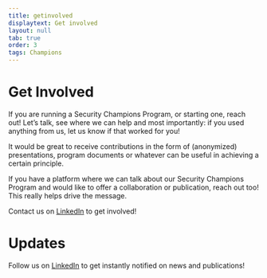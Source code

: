 ```yaml
---
title: getinvolved
displaytext: Get involved
layout: null
tab: true
order: 3
tags: Champions
---
```


# Get Involved
If you are running a Security Champions Program, or starting one, reach out! Let’s talk, see where we can help and most importantly: if you used anything from us, let us know if that worked for you!

It would be great to receive contributions in the form of (anonymized) presentations, program documents or whatever can be useful in achieving a certain principle.

If you have a platform where we can talk about our Security Champions Program and would like to offer a collaboration or publication, reach out too! This really helps drive the message.

Contact us on [LinkedIn](https://www.linkedin.com/company/owasp-security-champions-guide/) to get involved!

# Updates
Follow us on [LinkedIn](https://www.linkedin.com/company/owasp-security-champions-guide/) to get instantly notified on news and publications!
